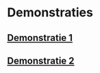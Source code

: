 # Demonstraties

## [Demonstratie 1](https://colab.research.google.com/drive/1UII_VojS0UjPJk-TtpBFxn5DTlQiJWpA?usp=sharing)

## [Demonstratie 2](https://colab.research.google.com/drive/1sCBeuOWdMOEwy5xV0gA34hddgseYQ-kW?usp=sharing)